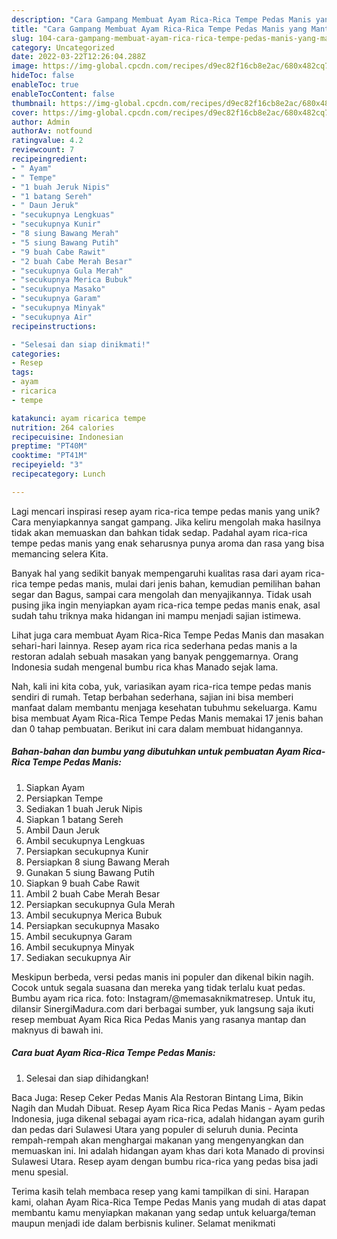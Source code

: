 ```yaml
---
description: "Cara Gampang Membuat Ayam Rica-Rica Tempe Pedas Manis yang Mantap"
title: "Cara Gampang Membuat Ayam Rica-Rica Tempe Pedas Manis yang Mantap"
slug: 104-cara-gampang-membuat-ayam-rica-rica-tempe-pedas-manis-yang-mantap
category: Uncategorized
date: 2022-03-22T12:26:04.288Z
image: https://img-global.cpcdn.com/recipes/d9ec82f16cb8e2ac/680x482cq70/ayam-rica-rica-tempe-pedas-manis-foto-resep-utama.jpg
hideToc: false
enableToc: true
enableTocContent: false
thumbnail: https://img-global.cpcdn.com/recipes/d9ec82f16cb8e2ac/680x482cq70/ayam-rica-rica-tempe-pedas-manis-foto-resep-utama.jpg
cover: https://img-global.cpcdn.com/recipes/d9ec82f16cb8e2ac/680x482cq70/ayam-rica-rica-tempe-pedas-manis-foto-resep-utama.jpg
author: Admin
authorAv: notfound
ratingvalue: 4.2
reviewcount: 7
recipeingredient:
- " Ayam"
- " Tempe"
- "1 buah Jeruk Nipis"
- "1 batang Sereh"
- " Daun Jeruk"
- "secukupnya Lengkuas"
- "secukupnya Kunir"
- "8 siung Bawang Merah"
- "5 siung Bawang Putih"
- "9 buah Cabe Rawit"
- "2 buah Cabe Merah Besar"
- "secukupnya Gula Merah"
- "secukupnya Merica Bubuk"
- "secukupnya Masako"
- "secukupnya Garam"
- "secukupnya Minyak"
- "secukupnya Air"
recipeinstructions:

- "Selesai dan siap dinikmati!"
categories:
- Resep
tags:
- ayam
- ricarica
- tempe

katakunci: ayam ricarica tempe 
nutrition: 264 calories
recipecuisine: Indonesian
preptime: "PT40M"
cooktime: "PT41M"
recipeyield: "3"
recipecategory: Lunch

---
```





Lagi mencari inspirasi resep ayam rica-rica tempe pedas manis yang unik? Cara menyiapkannya sangat gampang. Jika keliru mengolah maka hasilnya tidak akan memuaskan dan bahkan tidak sedap. Padahal ayam rica-rica tempe pedas manis yang enak seharusnya punya aroma dan rasa yang bisa memancing selera Kita.





Banyak hal yang sedikit banyak mempengaruhi kualitas rasa dari ayam rica-rica tempe pedas manis, mulai dari jenis bahan, kemudian pemilihan bahan segar dan Bagus, sampai cara mengolah dan menyajikannya. Tidak usah pusing jika ingin menyiapkan ayam rica-rica tempe pedas manis enak,      asal sudah tahu triknya maka hidangan ini mampu menjadi sajian istimewa.














Lihat juga cara membuat Ayam Rica-Rica Tempe Pedas Manis dan masakan sehari-hari lainnya. Resep ayam rica rica sederhana pedas manis a la restoran adalah sebuah masakan yang banyak penggemarnya. Orang Indonesia sudah mengenal bumbu rica khas Manado sejak lama.






Nah, kali ini kita coba, yuk, variasikan ayam rica-rica tempe pedas manis sendiri di rumah. Tetap berbahan sederhana, sajian ini bisa memberi manfaat dalam membantu menjaga kesehatan tubuhmu sekeluarga. Kamu bisa membuat Ayam Rica-Rica Tempe Pedas Manis memakai 17 jenis bahan dan 0 tahap pembuatan. Berikut ini cara dalam membuat hidangannya.

<!--inarticleads1-->

##### Bahan-bahan dan bumbu yang dibutuhkan untuk pembuatan Ayam Rica-Rica Tempe Pedas Manis:

1. Siapkan  Ayam
1. Persiapkan  Tempe
1. Sediakan 1 buah Jeruk Nipis
1. Siapkan 1 batang Sereh
1. Ambil  Daun Jeruk
1. Ambil secukupnya Lengkuas
1. Persiapkan secukupnya Kunir
1. Persiapkan 8 siung Bawang Merah
1. Gunakan 5 siung Bawang Putih
1. Siapkan 9 buah Cabe Rawit
1. Ambil 2 buah Cabe Merah Besar
1. Persiapkan secukupnya Gula Merah
1. Ambil secukupnya Merica Bubuk
1. Persiapkan secukupnya Masako
1. Ambil secukupnya Garam
1. Ambil secukupnya Minyak
1. Sediakan secukupnya Air


Meskipun berbeda, versi pedas manis ini populer dan dikenal bikin nagih. Cocok untuk segala suasana dan mereka yang tidak terlalu kuat pedas. Bumbu ayam rica rica. foto: Instagram/@memasaknikmatresep. Untuk itu, dilansir SinergiMadura.com dari berbagai sumber, yuk langsung saja ikuti resep membuat Ayam Rica Rica Pedas Manis yang rasanya mantap dan maknyus di bawah ini. 

<!--inarticleads2-->

##### Cara buat Ayam Rica-Rica Tempe Pedas Manis:


1. Selesai dan siap dihidangkan!

Baca Juga: Resep Ceker Pedas Manis Ala Restoran Bintang Lima, Bikin Nagih dan Mudah Dibuat. Resep Ayam Rica Rica Pedas Manis - Ayam pedas Indonesia, juga dikenal sebagai ayam rica-rica, adalah hidangan ayam gurih dan pedas dari Sulawesi Utara yang populer di seluruh dunia. Pecinta rempah-rempah akan menghargai makanan yang mengenyangkan dan memuaskan ini. Ini adalah hidangan ayam khas dari kota Manado di provinsi Sulawesi Utara. Resep ayam dengan bumbu rica-rica yang pedas bisa jadi menu spesial. 

Terima kasih telah membaca resep yang kami tampilkan di sini. Harapan kami, olahan Ayam Rica-Rica Tempe Pedas Manis yang mudah di atas dapat membantu kamu menyiapkan makanan yang sedap untuk keluarga/teman maupun menjadi ide dalam berbisnis kuliner. Selamat menikmati
